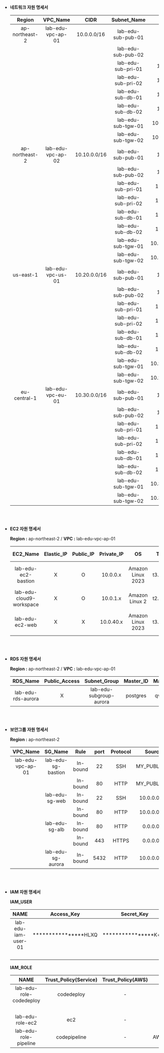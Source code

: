 - **네트워크 자원 명세서** 

    |Region|VPC_Name|CIDR|Subnet_Name|CIDR|Routing_Table_Name|
    |:---:|:---:|:---:|:---:|:---:|:---:|
    |ap-northeast-2|lab-edu-vpc-ap-01|10.0.0.0/16 |lab-edu-sub-pub-01|10.0.0.0/24 |lab-edu-rtb-pub    |
    |   |   |                                     |lab-edu-sub-pub-02|10.0.1.0/24 |lab-edu-rtb-pub    |
    |   |   |                                     |lab-edu-sub-pri-01|10.0.40.0/24|lab-edu-rtb-pri-01 |
    |   |   |                                     |lab-edu-sub-pri-02|10.0.41.0/24|lab-edu-rtb-pri-02 |
    |   |   |                                     |lab-edu-sub-db-01 |10.0.80.0/24|lab-edu-rtb-db|
    |   |   |                                     |lab-edu-sub-db-02 |10.0.81.0/24|lab-edu-rtb-db|
    |   |   |                                     |lab-edu-sub-tgw-01|10.0.255.224/28|lab-edu-rtb-tgw|
    |   |   |                                     |lab-edu-sub-tgw-02|10.0.255.240/28|lab-edu-rtb-tgw|
    |ap-northeast-2|lab-edu-vpc-ap-02|10.10.0.0/16|lab-edu-sub-pub-01|10.10.0.0/24 |lab-edu-rtb-pub |
    |   |   |                                     |lab-edu-sub-pub-02|10.10.1.0/24 |lab-edu-rtb-pub |
    |   |   |                                     |lab-edu-sub-pri-01|10.10.40.0/24|lab-edu-rtb-pri |
    |   |   |                                     |lab-edu-sub-pri-02|10.10.41.0/24|lab-edu-rtb-pri |
    |   |   |                                     |lab-edu-sub-db-01|10.10.80.0/24|lab-edu-rtb-db|
    |   |   |                                     |lab-edu-sub-db-02|10.10.81.0/24|lab-edu-rtb-db|
    |   |   |                                     |lab-edu-sub-tgw-01|10.10.255.224/28|lab-edu-rtb-tgw|
    |   |   |                                     |lab-edu-sub-tgw-02|10.10.255.240/28|lab-edu-rtb-tgw|
    |us-east-1|lab-edu-vpc-us-01|10.20.0.0/16     |lab-edu-sub-pub-01|10.20.0.0/24 |lab-edu-rtb-pub |
    |   |   |                                     |lab-edu-sub-pub-02|10.20.1.0/24 |lab-edu-rtb-pub |
    |   |   |                                     |lab-edu-sub-pri-01|10.20.40.0/24|lab-edu-rtb-pri |
    |   |   |                                     |lab-edu-sub-pri-02|10.20.41.0/24|lab-edu-rtb-pri |
    |   |   |                                     |lab-edu-sub-db-01|10.20.80.0/24|lab-edu-rtb-db|
    |   |   |                                     |lab-edu-sub-db-02|10.20.81.0/24|lab-edu-rtb-db|
    |   |   |                                     |lab-edu-sub-tgw-01|10.20.255.224/28|lab-edu-rtb-tgw|
    |   |   |                                     |lab-edu-sub-tgw-02|10.20.255.240/28|lab-edu-rtb-tgw|
    |eu-central-1|lab-edu-vpc-eu-01|10.30.0.0/16  |lab-edu-sub-pub-01|10.30.0.0/24 |lab-edu-rtb-pub |
    |   |   |                                     |lab-edu-sub-pub-02|10.30.1.0/24 |lab-edu-rtb-pub |
    |   |   |                                     |lab-edu-sub-pri-01|10.30.40.0/24|lab-edu-rtb-pri |
    |   |   |                                     |lab-edu-sub-pri-02|10.30.41.0/24|lab-edu-rtb-pri |
    |   |   |                                     |lab-edu-sub-db-01|10.30.80.0/24|lab-edu-rtb-db|
    |   |   |                                     |lab-edu-sub-db-02|10.30.81.0/24|lab-edu-rtb-db|
    |   |   |                                     |lab-edu-sub-tgw-01|10.30.255.224/28|lab-edu-rtb-tgw|
    |   |   |                                     |lab-edu-sub-tgw-02|10.30.255.240/28|lab-edu-rtb-tgw|
<br><br>

- **EC2 자원 명세서**

    **Region :** ap-northeast-2 / **VPC :** lab-edu-vpc-ap-01 

    |EC2_Name|                 Elastic_IP| Public_IP| Private_IP|OS|                Type|       Key-Pair|
    |:---:|:---:|:---:|:---:|:---:|:---:|:---:|
    |lab-edu-ec2-bastion      |X|         O|          10.0.0.x|  Amazon Linux 2023| t3.micro|   lab-edu-key-ec2|
    |lab-edu-cloud9-workspace |X|         O|          10.0.1.x|  Amazon Linux 2|    t2.micro|   -|
    |lab-edu-ec2-web          |X|         X|          10.0.40.x| Amazon Linux 2023| t3.micro|   lab-edu-key-ec2|
<br><br>

- **RDS 자원 명세서**

    **Region :** ap-northeast-2 / **VPC :** lab-edu-vpc-ap-01 

    |RDS_Name          |Public_Access|Subnet_Group           |Master_ID|Master_PW|DB_Engine |Port|
    |:---:|:---:|:---:|:---:|:---:|:---:|:---:|
    |lab-edu-rds-aurora|X            |lab-edu-subgroup-aurora|postgres |qwer1234 |PostgreSQL|5432|
<br><br>


- **보안그룹 자원 명세서**

    **Region :** ap-northeast-2

    |VPC_Name         |SG_Name           |Rule    |port  |Protocol|Source|
    |:---:|:---:|:---:|:---:|:---:|:---:|
    |lab-edu-vpc-ap-01|lab-edu-sg-bastion|In-bound|22|   SSH|    MY_PUBLIC_IP|
    |                 |                  |In-bound|80|   HTTP|   MY_PUBLIC_IP|
    |                 |lab-edu-sg-web    |In-bound|22|   SSH|    10.0.0.0/16|
    |                 |                  |In-bound|80|   HTTP|   10.0.0.0/16|
    |                 |lab-edu-sg-alb    |In-bound|80|   HTTP|   0.0.0.0/0|
    |                 |                  |In-bound|443|  HTTPS|  0.0.0.0/0|
    |                 |lab-edu-sg-aurora |In-bound|5432| HTTP|   10.0.0.0/16|


<br><br>

- **IAM 자원 명세서**

    **IAM_USER**

    |NAME               |Access_Key          |Secret_Key          |CodeCommit_SSH_Key|Permission_Policy|
    |:---:|:---:|:---:|:---:|:---:|
    |lab-edu-iam-user-01|****************HLXQ|****************K+xG|id_rsa            |ReadOnlyAccess|
    |                   |                    |                    |                  |AWSCodeCommitPowerUser|


    **IAM_ROLE**

    |NAME                   |Trust_Policy(Service)|Trust_Policy(AWS)|Permission_Policy|
    |:---:|:---:|:---:|:---:|
    |lab-edu-role-codedeploy|codedeploy           |-                |AmazonS3FullAccess|
    |                       |                     |                 |AWSCodeDeployRole|
    |lab-edu-role-ec2       |ec2                  |-                |AdministratorAccess|
    |lab-edu-role-pipeline  |codepipeline         |-                |AWSCodePipelineServiceRole|
